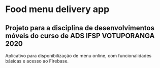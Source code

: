 # Food menu delivery app

## Projeto para a disciplina de desenvolvimentos móveis do curso de ADS IFSP VOTUPORANGA 2020

Aplicativo para disponibilização de menu online, com funcionalidades básicas e acesso ao Firebase.
